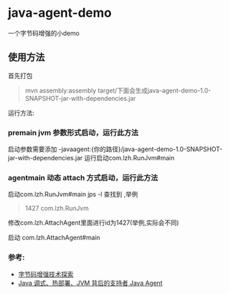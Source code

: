 # java-agent-demo

一个字节码增强的小demo

## 使用方法
首先打包

> mvn assembly:assembly
target/下面会生成java-agent-demo-1.0-SNAPSHOT-jar-with-dependencies.jar

运行方法:
### premain jvm 参数形式启动，运行此方法
启动参数需要添加 -javaagent:{你的路径}/java-agent-demo-1.0-SNAPSHOT-jar-with-dependencies.jar
运行启动com.lzh.RunJvm#main

### agentmain 动态 attach 方式启动，运行此方法
启动com.lzh.RunJvm#main
jps -l
查找到 ,举例
> 1427 com.lzh.RunJvm

修改com.lzh.AttachAgent里面进行id为1427(举例,实际会不同)

启动 com.lzh.AttachAgent#main


### 参考:

* [字节码增强技术探索](https://tech.meituan.com/2019/09/05/java-bytecode-enhancement.html)
* [Java 调式、热部署、JVM 背后的支持者 Java Agent](https://www.zhihu.com/search?q=Instrument%20java&utm_content=search_history&type=content)
